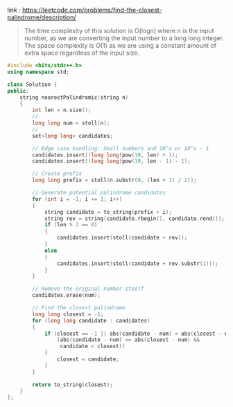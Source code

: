 link : https://leetcode.com/problems/find-the-closest-palindrome/description/  

>The time complexity of this solution is O(logn) where n is the input number, as we are converting the input number to a long long integer.
>The space complexity is O(1) as we are using a constant amount of extra space regardless of the input size.

```cpp
#include <bits/stdc++.h>
using namespace std;

class Solution {
public:
    string nearestPalindromic(string n) 
    {
        int len = n.size();
        //
        long long num = stoll(n);
        //
        set<long long> candidates;

        // Edge case handling: Small numbers and 10^x or 10^x - 1
        candidates.insert((long long)pow(10, len) + 1);
        candidates.insert((long long)pow(10, len - 1) - 1);

        // Create prefix
        long long prefix = stoll(n.substr(0, (len + 1) / 2));

        // Generate potential palindrome candidates
        for (int i = -1; i <= 1; i++) 
        {
            string candidate = to_string(prefix + i);
            string rev = string(candidate.rbegin(), candidate.rend());
            if (len % 2 == 0) 
            {
                candidates.insert(stoll(candidate + rev));
            } 
            else 
            {
                candidates.insert(stoll(candidate + rev.substr(1)));
            }
        }

        // Remove the original number itself
        candidates.erase(num);

        // Find the closest palindrome
        long long closest = -1;
        for (long long candidate : candidates) 
        {
            if (closest == -1 || abs(candidate - num) < abs(closest - num) ||
                (abs(candidate - num) == abs(closest - num) &&
                 candidate < closest)) 
            {
                closest = candidate;
            }
        }

        return to_string(closest);
    }
};

```
